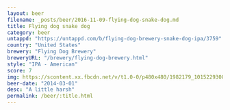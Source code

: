 ```yaml
---
layout: beer
filename: _posts/beer/2016-11-09-flying-dog-snake-dog.md
title: Flying dog snake dog
category: beer
untappd: "https://untappd.com/b/flying-dog-brewery-snake-dog-ipa/3759"
country: "United States"
brewery: "Flying Dog Brewery"
breweryURL: "/brewery/flying-dog-brewery.html"
style: "IPA - American"
score: 7
img: https://scontent.xx.fbcdn.net/v/t1.0-0/p480x480/1982179_10152293086923745_434038155_n.jpg?_nc_cat=100&_nc_ht=scontent.xx&oh=5fd867a3a6fb20cb74f0c142d3f55947&oe=5D376D95
beer-date: "2014-03-01"
desc: "A little harsh"
permalink: /beer/:title.html
---
```

